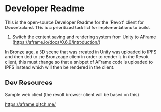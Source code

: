 # Developer Readme

This is the open-source Developer Readme for the 'Revolt' client for Decentraland.  This is a prioritized task list for implementations to build.  

1) Switch the content saving and rendering system from Unity to AFrame (https://aframe.io/docs/0.6.0/introduction/)

  In Bronze age, a 3D scene that was created in Unity was uploaded to IPFS and then tied to the Bronzeage client in order to render it.  In the Revolt client, this must change so that a snippet of AFrame code is uploaded to IPFS instead which will then be rendered in the client.  



## Dev Resources

Sample web client (the revolt browser client will be based on this)
    
https://aframe.glitch.me/


